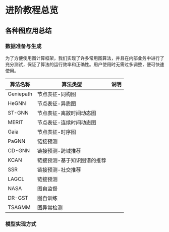 # 进阶教程总览

## 各种图应用总结

### 数据准备与生成

为了方便使用图计算框架，我们实现了许多常用图算法，并且在内部业务中进行了充分测试，保证了算法的运行效率和正确性。用户使用时无需过多调整，便可快速使用。

| 算法名称        | 算法类型                  | 说明                             |
| -------------- | ----------------------- | ------------------------------- |
| Geniepath      | 节点表征-同构图            |                                 |
| HeGNN          | 节点表征-异质图            |                                 |
| ST-GNN         | 节点表征-离散时间动态图     |                                 |
| MERIT          | 节点表征-连续时间动态图     |                                 |
| Gaia           | 节点表征-时序图            |                                |
| PaGNN          | 链接预测                  |                                |
| CD-GNN         | 链接预测-跨域推荐          |                                 |
| KCAN           | 链接预测-基于知识图谱的推荐  |                                 |
| SSR            | 链接预测-社交推荐          |                                 |
| LAGCL          | 链接预测                  |                                |
| NASA           | 图自监督                  |                                |
| DR-GST         | 图自训练                  |                                |
| TSAGMM         | 图异常检测                |                                 |

### 模型实现方式
